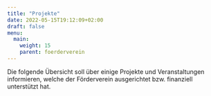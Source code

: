 ```yaml
---
title: "Projekte"
date: 2022-05-15T19:12:09+02:00
draft: false
menu:
  main:
    weight: 15
    parent: foerderverein
---
```

Die folgende Übersicht soll über einige Projekte und Veranstaltungen informieren, welche der Förderverein ausgerichtet bzw. finanziell unterstützt hat.